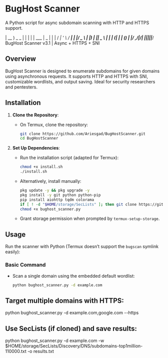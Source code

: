 # BugHost Scanner
A Python script for async subdomain scanning with HTTP and HTTPS support.


| __ ) _   _ | |   | | | ___
|  _ | | | / _| ' \ / __| | |/ _ \ | |) | || _ \ | | | (| | | () | |/ _,/|/| ||_|||___/ BugHost Scanner v3.1  |  Async + HTTPS + SNI

## Overview
BugHost Scanner is designed to enumerate subdomains for given domains using asynchronous requests. It supports HTTP and HTTPS with SNI, customizable wordlists, and output saving. Ideal for security researchers and pentesters.

## Installation
1. **Clone the Repository**:
   - On Termux, clone the repository:
     ```bash
     git clone https://github.com/Ariesgad/BugHostScanner.git
     cd BugHostScanner
     ```

2. **Set Up Dependencies**:
   - Run the installation script (adapted for Termux):
     ```bash
     chmod +x install.sh
     ./install.sh
     ```
   - Alternatively, install manually:
     ```bash
     pkg update -y && pkg upgrade -y
     pkg install -y git python python-pip
     pip install aiohttp tqdm colorama
     if [ ! -d "$HOME/storage/SecLists" ]; then git clone https://github.com/danielmiessler/SecLists.git "$HOME/storage/SecLists"; fi
     chmod +x bughost_scanner.py
     ```
   - Grant storage permission when prompted by `termux-setup-storage`.

## Usage
Run the scanner with Python (Termux doesn’t support the `bugscan` symlink easily):

### Basic Command
- Scan a single domain using the embedded default wordlist:
  ```bash
  python bughost_scanner.py -d example.com

 ## Target multiple domains with HTTPS:

  python bughost_scanner.py -d example.com,google.com --https


## Use SecLists (if cloned) and save results:

python bughost_scanner.py -d example.com -w $HOME/storage/SecLists/Discovery/DNS/subdomains-top1million-110000.txt -o results.txt
